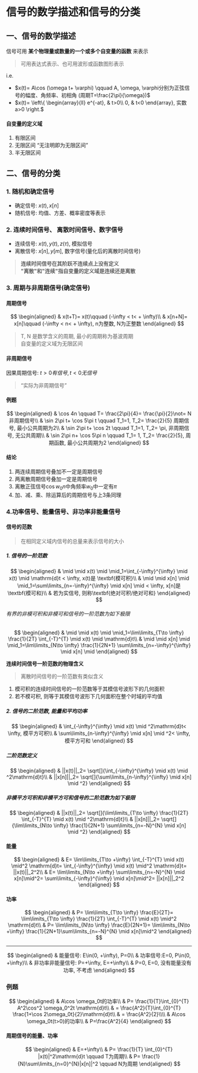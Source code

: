 # 信号的数学描述和信号的分类

## 一、信号的数学描述

信号可用 **某个物理量或数量的一个或多个自变量的函数** 来表示

> 可用表达式表示、也可用波形或函数图形表示

i.e.

- $x(t)= A\cos (\omega t+ \varphi) \qquad A, \omega, \varphi分别为正弦信号的幅度、角频率、初相角 (周期T=\frac{2\pi}{\omega})$
- $x(t)=
	\left\{
	\begin{array}{ll}
	e^{-at}, & t>0\\
	0, & t<0
	\end{array}, 实数a>0
	\right.$

#### 自变量的定义域

1. 有限区间
2. 无限区间 <q>无注明即为无限区间</q>
3. 半无限区间

## 二、信号的分类

### 1. 随机和确定信号

- 确定信号: $x(t), x[n]$
- 随机信号: 均值、方差、概率密度等表示

### 2. 连续时间信号、 离散时间信号、数字信号

- 连续信号: $x(t), y(t), z(\tau)$, 模拟信号
- 离散信号: $x[n], y[m]$, 数字信号(量化后的离散时间信号)

> **连续时间信号在其阶跃不连续点上没有定义** <BR> **"离散"和"连续"指自变量的定义域是连续还是离散**

### 3. 周期与非周期信号(确定信号)

#### 周期信号

$$
\begin{aligned}
	& x(t+T)= x(t)\qquad (-\infty < t< + \infty)\\
	& x[n+N]= x[n]\qquad (-\infty < n< + \infty), n为整数, N为正整数
\end{aligned}
$$

> T, N 是数学含义的周期, 最小的周期称为基波周期 <BR>
> 自变量的定义域为无限区间

#### 非周期信号

因果周期信号: $t> 0 有信号,t< 0 无信号$

> <q>实际为非周期信号</q>

#### 例题

$$
\begin{aligned}
	& \cos 4n \qquad  T= \frac{2\pi}{4}= \frac{\pi}{2}\not= N 非周期信号\\
	& \sin 2\pi t+ \cos 5\pi t \qquad T_1=1, T_2= \frac{2}{5} 周期信号, 最小公共周期为2\\
	& \sin 2\pi t+ \cos 2t \qquad T_1=1, T_2= \pi, 非周期信号, 无公共周期\\
	& \sin 2\pi n+ \cos 5\pi n \qquad T_1= 1, T_2= \frac{2}{5}, 周期函数, 最小公共周期为2
\end{aligned}
$$

#### 结论

1. 两连续周期信号叠加不一定是周期信号
2. 两离散周期信号叠加一定是周期信号
3. 离散正弦信号$\cos w_0n$中角频率$w_0$中一定有$\pi$
4. 加、减、乘、除运算后的周期信号与上3条同理

### 4.功率信号、能量信号、非功率非能量信号

#### 信号的范数

> 在相同定义域内信号的总量来表示信号的大小

##### 1. 信号的一阶范数

$$
\begin{aligned}
	& \mid \mid x(t) \mid  \mid_1=\int_{-\infty}^{\infty} \mid x(t) \mid \mathrm{d}t < \infty, x(t)是 \textbf{模可积}\\
	& \mid \mid x[n] \mid  \mid_1=\sum\limits_{n=-\infty}^{\infty} \mid x[n] \mid < \infty, x[n]是 \textbf{模可和}\\
	& 若为实信号, 则称\textbf{绝对可积/绝对可和}
\end{aligned}
$$

###### 有界的非模可积和非模可和信号的一阶范数为如下极限

$$
\begin{aligned}
	& \mid \mid x(t) \mid  \mid_1=\lim\limits_{T\to \infty} \frac{1}{2T} \int_{-T}^{T} \mid x(t) \mid \mathrm{d}t\\
	& \mid \mid x[n] \mid  \mid_1=\lim\limits_{N\to \infty} \frac{1}{2N+1} \sum\limits_{n=-\infty}^{\infty} \mid x[n] \mid
\end{aligned}
$$

**连续时间信号一阶范数的物理含义**

> 离散时间信号的一阶范数有类似含义

1. 模可积的连续时间信号的一阶范数等于其模信号波形下的几何面积
2. 若不模可积, 则等于其模信号波形下几何面积在整个时域的平均值

##### 2. 信号的二阶范数, 能量和平均功率

$$
\begin{aligned}
	& \int_{-\infty}^{\infty} \mid x(t) \mid ^2\mathrm{d}t< \infty, 模平方可积\\
	& \sum\limits_{n-\infty}^{\infty} \mid x[n] \mid ^2< \infty, 模平方可和
\end{aligned}
$$

##### 二阶范数定义

$$
\begin{aligned}
	& ||x(t)||_2= \sqrt[]{\int_{-\infty}^{\infty} \mid x(t) \mid ^2\mathrm{d}t}\\
	& ||x[n]||_2= \sqrt[]{\sum\limits_{n-\infty}^{\infty} \mid x[n] \mid ^2}
\end{aligned}
$$

##### 非模平方可积和非模平方可和信号的二阶范数为如下极限

$$
\begin{aligned}
	& ||x(t)||_2= \sqrt[]{\lim\limits_{T\to \infty} \frac{1}{2T} \int_{-T}^{T} \mid x(t) \mid ^2\mathrm{d}t}\\
	& ||x[n]||_2= \sqrt[]{\lim\limits_{N\to \infty} \frac{1}{2N+1} \sum\limits_{n=-N}^{N} \mid x[n] \mid ^2}
\end{aligned}
$$

#### 能量

$$
\begin{aligned}
	& E= \lim\limits_{T\to +\infty} \int_{-T}^{T} \mid x(t) \mid^2 \mathrm{d}t= \int_{-\infty}^{\infty} \mid x(t) \mid^2 \mathrm{d}t= ||x(t)||_2^2\\
	& E= \lim\limits_{N\to +\infty} \sum\limits_{n=-N}^{N} \mid x[n]\mid^2= \sum\limits_{-\infty}^{\infty} \mid x[n]\mid^2= ||x[n]||_2^2
\end{aligned}
$$

#### 功率

$$
\begin{aligned}
	& P= \lim\limits_{T\to \infty} \frac{E}{2T}= \lim\limits_{T\to \infty} \frac{1}{2T}  \int_{-T}^{T} \mid x(t) \mid^2 \mathrm{d}t\\
	& P= \lim\limits_{N\to \infty} \frac{E}{2N+1}= \lim\limits_{N\to +\infty} \frac{1}{2N+1}\sum\limits_{n=-N}^{N} \mid x[n]\mid^2
\end{aligned}
$$

---

$$
\begin{aligned}
	& 能量信号: E\in(0, +\infty), P=0\\
	& 功率信号:E=0, P\in(0, +\infty)\\
	& 非功率非能量信号: P=+\infty, E=+\infty\\
	& P=0, E=0, 没有能量没有功率, 不考虑
\end{aligned}
$$

### 例题

$$
\begin{aligned}
	& A\cos \omega_0t的功率\\
	& P= \frac{1}{T}\int_{0}^{T} A^2\cos^2 \omega_0^2t \mathrm{d}t\\
	& = \frac{A^2}{T}\int_{0}^{T} \frac{1+\cos 2\omega_0t}{2}\mathrm{d}t\\
	& = \frac{A^2}{2}\\\\
	& A\cos \omega_0t(t>0)的功率\\
	& P=\frac{A^2}{4}
\end{aligned}
$$

#### 周期信号的能量、功率

$$
\begin{aligned}
	& E=+\infty\\
	& P= \frac{1}{T} \int_{0}^{T} |x(t)|^2\mathrm{d}t \qquad T为周期\\
	& P= \frac{1}{N}\sum\limits_{n=0}^{N}|x[n]|^2 \qquad N为周期
\end{aligned}
$$
